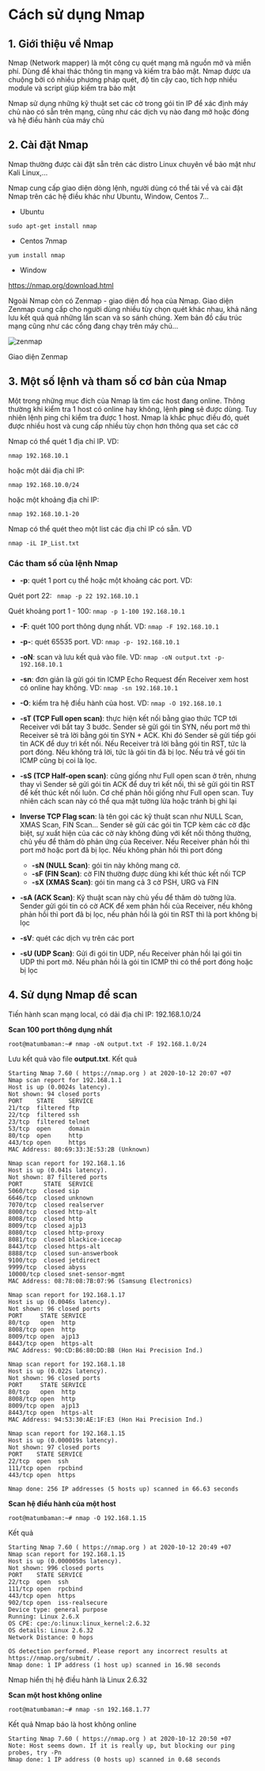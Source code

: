 # Cách sử dụng Nmap

## 1. Giới thiệu về Nmap

Nmap (Network mapper) là một công cụ quét mạng mã nguồn mở và miễn phí. Dùng để khai thác thông tin mạng và kiếm tra bảo mật. Nmap được ưa chuộng bởi có nhiều phương pháp quét, độ tin cậy cao, tích hợp nhiều module và script giúp kiếm tra bảo mật

Nmap sử dụng những kỹ thuật set các cờ trong gói tin IP để xác định máy chủ nào có sẵn trên mạng, cũng như các dịch vụ nào đang mở hoặc đóng và hệ điều hành của máy chủ



## 2. Cài đặt Nmap

Nmap thường được cài đặt sẵn trên các distro Linux chuyên về bảo mật như Kali Linux,...

Nmap cung cấp giao diện dòng lệnh, người dùng có thể tải về và cài đặt Nmap trên các hệ điều khác như Ubuntu, Window, Centos 7...

  + Ubuntu
  ```
  sudo apt-get install nmap
  ```
  
  + Centos 7nmap
  ```
  yum install nmap
  ```
  
  + Window
  
   https://nmap.org/download.html
   
 Ngoài Nmap còn có Zenmap - giao diện đồ họa của Nmap. Giao diện Zenmap cung cấp cho người dùng nhiều tùy chọn quét khác nhau, khả năng lưu kết quả quả những lần scan và so sánh chúng. Xem bản đồ cấu trúc mạng cũng như các cổng đang chạy trên máy chủ...
 
![zenmap](https://user-images.githubusercontent.com/32956424/95675282-37b32800-0be0-11eb-8292-77dbf315cb22.png)
 
 Giao diện Zenmap

## 3. Một số lệnh và tham số cơ bản của Nmap

Một trong những mục đích của Nmap là tìm các host đang online. Thông thường khi kiểm tra 1 host có online hay không, lệnh **ping** sẽ được dùng. Tuy nhiên lệnh ping chỉ kiểm tra được 1 host. Nmap là khắc phục điều đó, quét được nhiều host và cung cấp nhiều tùy chọn hơn thông qua set các cờ

Nmap có thể quét 1 địa chỉ IP. VD:

```
nmap 192.168.10.1
```
hoặc một dải địa chỉ IP:
```
nmap 192.168.10.0/24
```

hoặc một khoảng địa chỉ IP:
```
nmap 192.168.10.1-20
```

Nmap có thể quét theo một list các địa chỉ IP có sẵn. VD
```
nmap -iL IP_List.txt
```



### Các tham số của lệnh Nmap

  + **-p**: quét 1 port cụ thể hoặc một khoảng các port. VD:
  
  Quét port 22: ``` nmap -p 22 192.168.10.1``` 
  
  Quét khoảng port 1 - 100: ```nmap -p 1-100 192.168.10.1```
  
  + **-F**: quét 100 port thông dụng nhất. VD: ```nmap -F 192.168.10.1```
  
  + **-p-**: quét 65535 port. VD: ```nmap -p- 192.168.10.1```
  
  + **-oN**: scan và lưu kết quả vào file. VD: ```nmap -oN output.txt -p- 192.168.10.1```

  + **-sn**: đơn giản là gửi gói tin ICMP Echo Request đến Receiver xem host có online hay không. VD: ```nmap -sn 192.168.10.1```  
  
  + **-O**: kiểm tra hệ điều hành của host. VD: ```nmap -O 192.168.10.1```
  
  + **-sT (TCP Full open scan)**: thực hiện kết nối bằng giao thức TCP tới Receiver với bắt tay 3 bước. Sender sẽ gửi gói tin SYN, nếu port mở thì Receiver sẽ trả lời bằng gói tin SYN + ACK. Khi đó Sender sẽ gửi tiếp gói tin ACK để duy trì kết nối. Nếu Receiver trả lời bằng gói tin RST, tức là port đóng. Nếu không trả lời, tức là gói tin đã bị lọc. Nếu trả về gói tin ICMP cũng bị coi là lọc.
  
  + **-sS (TCP Half-open scan)**: cũng giống như Full open scan ở trên, nhưng thay vì Sender sẽ gửi gói tin ACK để duy trì kết nối, thì sẽ gửi gói tin RST để kết thúc kết nối luôn. Cơ chế phản hồi giống như Full open scan. Tuy nhiên cách scan này có thể qua mặt tường lửa hoặc tránh bị ghi lại
  
  + **Inverse TCP Flag scan**: là tên gọi các kỹ thuật scan như NULL Scan, XMAS Scan, FIN Scan... Sender sẽ gửi các gói tin TCP kèm các cờ đặc biệt, sự xuất hiện của các cờ này không đúng với kết nối thông thường, chủ yếu để thăm dò phản ứng của Receiver. Nếu Receiver phản hồi thì port mở hoặc port đã bị lọc. Nếu không phản hồi thì port đóng
    - **-sN (NULL Scan)**: gói tin này không mang cờ.
    - **-sF (FIN Scan)**: cờ FIN thường được dùng khi kết thúc kết nối TCP
    - **-sX (XMAS Scan)**: gói tin mang cả 3 cờ PSH, URG và FIN
    
  + **-sA (ACK Scan)**: Kỹ thuật scan này chủ yếu để thăm dò tường lửa. Sender gửi gói tin có cờ ACK để xem phản hồi của Receiver, nếu không phản hồi thì port đã bị lọc, nếu phản hồi là gói tin RST thì là port không bị lọc
  
  + **-sV**: quét các dịch vụ trên các port
  
  + **-sU (UDP Scan)**: Gửi đi gói tin UDP, nếu Receiver phản hồi lại gói tin UDP thì port mở. Nếu phản hồi là gói tin ICMP thì có thể port đóng hoặc bị lọc
  
  
## 4. Sử dụng Nmap để scan

Tiến hành scan mạng local, có dải địa chỉ IP: 192.168.1.0/24

**Scan 100 port thông dụng nhất** 

``` root@matumbaman:~# nmap -oN output.txt -F 192.168.1.0/24 ```


Lưu kết quả vào file **output.txt**. Kết quả

```
Starting Nmap 7.60 ( https://nmap.org ) at 2020-10-12 20:07 +07
Nmap scan report for 192.168.1.1
Host is up (0.0024s latency).
Not shown: 94 closed ports
PORT    STATE    SERVICE
21/tcp  filtered ftp
22/tcp  filtered ssh
23/tcp  filtered telnet
53/tcp  open     domain
80/tcp  open     http
443/tcp open     https
MAC Address: 80:69:33:3E:53:2B (Unknown)

Nmap scan report for 192.168.1.16
Host is up (0.041s latency).
Not shown: 87 filtered ports
PORT      STATE  SERVICE
5060/tcp  closed sip
6646/tcp  closed unknown
7070/tcp  closed realserver
8000/tcp  closed http-alt
8008/tcp  closed http
8009/tcp  closed ajp13
8080/tcp  closed http-proxy
8081/tcp  closed blackice-icecap
8443/tcp  closed https-alt
8888/tcp  closed sun-answerbook
9100/tcp  closed jetdirect
9999/tcp  closed abyss
10000/tcp closed snet-sensor-mgmt
MAC Address: 08:78:08:7B:07:96 (Samsung Electronics)

Nmap scan report for 192.168.1.17
Host is up (0.0046s latency).
Not shown: 96 closed ports
PORT     STATE SERVICE
80/tcp   open  http
8008/tcp open  http
8009/tcp open  ajp13
8443/tcp open  https-alt
MAC Address: 90:CD:B6:80:DD:BB (Hon Hai Precision Ind.)

Nmap scan report for 192.168.1.18
Host is up (0.022s latency).
Not shown: 96 closed ports
PORT     STATE SERVICE
80/tcp   open  http
8008/tcp open  http
8009/tcp open  ajp13
8443/tcp open  https-alt
MAC Address: 94:53:30:AE:1F:E3 (Hon Hai Precision Ind.)

Nmap scan report for 192.168.1.15
Host is up (0.000019s latency).
Not shown: 97 closed ports
PORT    STATE SERVICE
22/tcp  open  ssh
111/tcp open  rpcbind
443/tcp open  https

Nmap done: 256 IP addresses (5 hosts up) scanned in 66.63 seconds
```

**Scan hệ điều hành của một host**

``` root@matumbaman:~# nmap -O 192.168.1.15 ```

Kết quả

```
Starting Nmap 7.60 ( https://nmap.org ) at 2020-10-12 20:49 +07
Nmap scan report for 192.168.1.15
Host is up (0.0000050s latency).
Not shown: 996 closed ports
PORT    STATE SERVICE
22/tcp  open  ssh
111/tcp open  rpcbind
443/tcp open  https
902/tcp open  iss-realsecure
Device type: general purpose
Running: Linux 2.6.X
OS CPE: cpe:/o:linux:linux_kernel:2.6.32
OS details: Linux 2.6.32
Network Distance: 0 hops

OS detection performed. Please report any incorrect results at https://nmap.org/submit/ .
Nmap done: 1 IP address (1 host up) scanned in 16.98 seconds

```
Nmap hiển thị hệ điều hành là Linux 2.6.32

**Scan một host không online**

``` root@matumbaman:~# nmap -sn 192.168.1.77 ```

Kết quả Nmap báo là host không online
```
Starting Nmap 7.60 ( https://nmap.org ) at 2020-10-12 20:50 +07
Note: Host seems down. If it is really up, but blocking our ping probes, try -Pn
Nmap done: 1 IP address (0 hosts up) scanned in 0.68 seconds

```




